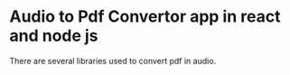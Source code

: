 # Audio to Pdf Convertor app in react and node js

There are several libraries used to convert pdf in audio.
